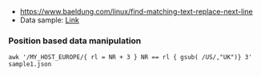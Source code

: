 - https://www.baeldung.com/linux/find-matching-text-replace-next-line
- Data sample: [Link](../../sampleData/raw/json/sample_array.json)

### Position based data manipulation
```
awk '/MY_HOST_EUROPE/{ rl = NR + 3 } NR == rl { gsub( /US/,"UK")} 3' sample1.json
```
